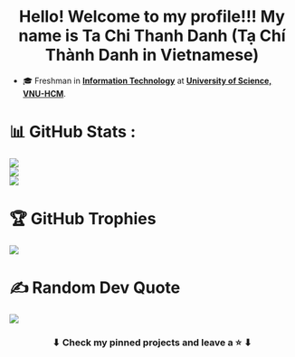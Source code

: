 <h1 align="center">Hello! Welcome to my profile!!! My name is Ta Chi Thanh Danh (Tạ Chí Thành Danh in Vietnamese) </h1>

- :mortar_board: Freshman in [**Information Technology**](https://www.fit.hcmus.edu.vn/vn/Default.aspx?tabid=325) at [**University of Science, VNU-HCM**](https://www.hcmus.edu.vn/).
# 📊 GitHub Stats :
![](https://github-readme-stats.vercel.app/api?username=tachithanhdanh&theme=ocean_dark&hide_border=false&include_all_commits=false&count_private=false)<br/>
![](https://github-readme-streak-stats.herokuapp.com/?user=tachithanhdanh&theme=nightowl&hide_border=false)<br/>
![](https://github-readme-stats.vercel.app/api/top-langs/?username=tachithanhdanh&theme=ocean_dark&hide_border=false&include_all_commits=false&count_private=false&layout=compact)

# 🏆 GitHub Trophies
![](https://github-profile-trophy.vercel.app/?username=tachithanhdanh&theme=radical&no-frame=false&no-bg=false&margin-w=4)

# ✍️ Random Dev Quote
![](https://quotes-github-readme.vercel.app/api?type=horizontal&theme=radical)

<h3 align="center">
	⬇ Check my pinned projects and leave a ⭐️ ⬇
</h3>
